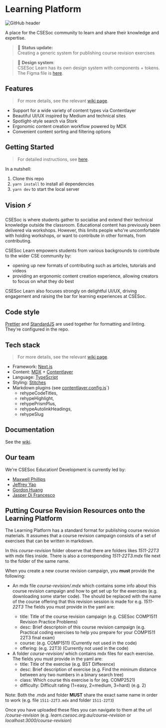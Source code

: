 # Learning Platform

![GitHub header](https://user-images.githubusercontent.com/33971845/168602873-3746dc75-1271-4f26-8c55-54e68916a90e.png)



A place for the CSESoc community to learn and share their knowledge and expertise.

> 🌈 **Status update:**<br> Creating a generic system for publishing course revision exercises

> 🎨 **Design system**:<br> CSESoc Learn has its own design system with components + tokens. The Figma file is [here](https://www.figma.com/file/l5z96D2EHE5VNz3nayZ9Ht/Design-System?node-id=11%3A4381).

## Features
> For more details, see the relevant [wiki page](https://github.com/csesoc/learning-platform/wiki/Architecture).
- Support for a wide variety of content types via Contentlayer
- Beautiful UI/UX inspired by Medium and technical sites
- Spotlight-style search via Stork
- Ergonomic content creation workflow powered by MDX
- Convenient content sorting and filtering options

## Getting Started
> For detailed instructions, see [here](https://github.com/csesoc/learning-platform/wiki/Getting-started).  

In a nutshell:

1. Clone this repo
2. `yarn install` to install all dependencies
3. `yarn dev` to start the local server

## Vision ⚡️

CSESoc is where students gather to socialise and extend their technical knowledge outside the classroom. Educational content has previously been delivered via workshops. However, this limits people who're uncomfortable with holding workshops, or want to contribute in other formats, from contributing.

CSESoc Learn empowers students from various backgrounds to contribute to the wider CSE community by:
- opening up new formats of contributing such as articles, tutorials and videos
- providing an ergonomic content creation experience, allowing creators to focus on what they do best

CSESoc Learn also focuses strongly on delightful UI/UX, driving engagement and raising the bar for learning experiences at CSESoc.

## Code style

[Prettier](https://prettier.io/) and [StandardJS](https://standardjs.com/) are used together for formatting and linting. They're configured in the repo.

## Tech stack
> For more details, see the relevant [wiki page](https://github.com/csesoc/learning-platform/wiki/Architecture).
- Framework: [Next.js](https://nextjs.org/) 
- Content: [MDX](https://mdxjs.com/) + [Contentlayer](https://www.contentlayer.dev/) 
- Language: [TypeScript](https://stackoverflow.com/questions/12694530/what-is-typescript-and-why-would-i-use-it-in-place-of-javascript/35048303#35048303)
- Styling: [Stitches](https://stitches.dev/)
- Markdown plugins (see [contentlayer.config.js](contentlayer.config.js)`)
  - rehypeCodeTitles,
  - rehypeHighlight,
  - rehypePrismPlus,
  - rehypeAutolinkHeadings,
  - rehypeSlug

## Documentation

See the [wiki](https://github.com/csesoc/learning-platform/wiki).

## Our team

We're CSESoc Education! Development is currently led by:

- [Maxwell Phillips](https://github.com/maxphillipsdev)
- [Jeffrey Yao](https://github.com/jeffreydyao)
- [Gordon Huang](https://github.com/dqna64)
- [Jasper Di Francesco](https://github.com/jasperdifran)

## Putting Course Revision Resources onto the Learning Platform

The Learning Platform has a standard format for publishing course revision materials. It assumes that a course revision campaign consists of a set of exercises that can be written in markdown.


In this *course-revision* folder observe that there are folders likes *1511-22T3* with mdx files inside. There is also a corresponding *1511-22T3.mdx* file next to the folder of the same name.

When you create a new course revision campaign, you **must** provide the following:

- An mdx file *course-revision/<course-offering>.mdx* which contains some info about this course revision campaign and how to get set up for the exercises (e.g. downloading some starter code). The <course-offering> should be replaced with the name of the course offering that this revision session is made for e.g. *1511-22T3* The fields you must provide in the yaml are:
  - title: Title of the course revision campaign (e.g. CSESoc COMP1511 Revision Practice Problems)
  - desc: Brief descriptoin of this course revision campaign (e.g. Practical coding exercises to help you prepare for your COMP1511 22T3 final exam)
  - course: (e.g. COMP1511) (Currently not used in the code)
  - offering: (e.g. 22T3) (Currently not used in the code)
- A folder *course-revision/<course-offering>* which contains mdx files for each exercise. The fields you must provide in the yaml are:
  - title: Title of the exercise (e.g. BST Difference)
  - desc: Brief description of exercise (e.g. Find the mininum distance between any two numbers in a binary search tree)
  - class: Which course this exercise is for (eg. COMP2521)
  - difficulty: Difficult rating (1=easy, 2=medium, 3=hard) (e.g. 2)

Note: Both the <course-offering>.mdx and <course-offering> folder **MUST** share the exact same name in order to work (e.g. file `1511-22T3.mdx` and folder `1511-22T3`)

Once you have uploaded these files you can navigate to them at the url */course-revision* (e.g. *learn.csesoc.org.au/course-revision* or *localhost:3000/course-revision*)
